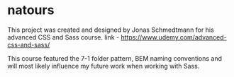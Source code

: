 # natours

This project was created and designed by Jonas Schmedtmann for his advanced CSS and Sass course.
link - https://www.udemy.com/advanced-css-and-sass/ 

This course featured the 7-1 folder pattern, BEM naming conventions and will most likely influence my future work when working with Sass.
